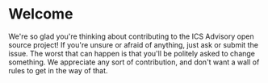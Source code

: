 # Welcome #

We're so glad you're thinking about contributing to the ICS Advisory open source project!  If you're unsure or afraid of anything, just ask or submit the issue.  The worst that can happen is that
you'll be politely asked to change something.  We appreciate any sort of contribution, and don't want a wall of rules to get in the way of that.
